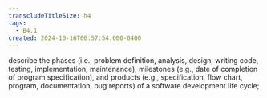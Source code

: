 ```yaml
---
transcludeTitleSize: h4
tags:
  - B4.1
created: 2024-10-16T06:57:54.000-0400
---
```

describe the phases (i.e., problem definition, analysis, design, writing code, testing, implementation, maintenance), milestones (e.g., date of completion of program specification), and products (e.g., specification, flow chart, program, documentation, bug reports) of a software development life cycle;
